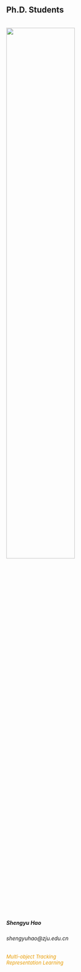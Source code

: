 <div>
<!-- phd student -->
  <h2>Ph.D. Students</h2>
  <br>
  <div class="row">
    <div class="people-student col-md-3 col-sm-4 col-xs-6">
      <img class="rounded-image" src="../assets/img/members/wsh.jpg" width="60%">
      <div class="bio-text">
        <h5>Shengyu Hao</h5>
        <h6 class="text-muted">shengyuhao@zju.edu.cn</h6>
        <font color="#E89B00" size=2px>
          <em>Multi-object Tracking</em>
          <br>
          <em>Representation Learning</em>
        </font>
      </div>
    </div>

  </div>
</div>
